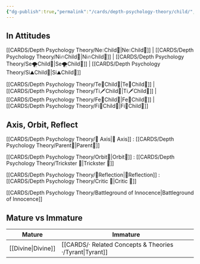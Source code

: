```yaml
---
{"dg-publish":true,"permalink":"/cards/depth-psychology-theory/child/","noteIcon":"","created":"2023-01-05T14:31:26.323+01:00","updated":"2023-04-21T19:39:01.946+02:00"}
---
```



## In Attitudes

[[CARDS/Depth Psychology Theory/Ne💧Child👼\|Ne💧Child👼]] | [[CARDS/Depth Psychology Theory/Ni🔥Child👼\|Ni🔥Child👼]] | [[CARDS/Depth Psychology Theory/Se🌪️Child👼\|Se🌪️Child👼]] | [[CARDS/Depth Psychology Theory/Si⛰️Child👼\|Si⛰️Child👼]]

[[CARDS/Depth Psychology Theory/Te🏹Child👼\|Te🏹Child👼]] | [[CARDS/Depth Psychology Theory/Ti🗡️Child👼\|Ti🗡️Child👼]] | [[CARDS/Depth Psychology Theory/Fe💉Child👼\|Fe💉Child👼]] | [[CARDS/Depth Psychology Theory/Fi🔱Child👼\|Fi🔱Child👼]]

## Axis, Orbit, Reflect

[[CARDS/Depth Psychology Theory/🧲 Axis\|🧲 Axis]] : [[CARDS/Depth Psychology Theory/Parent🤨\|Parent🤨]]

[[CARDS/Depth Psychology Theory/Orbit💫\|Orbit💫]] : [[CARDS/Depth Psychology Theory/Trickster 🤡\|Trickster 🤡]]

[[CARDS/Depth Psychology Theory/🔀Reflection\|🔀Reflection]] : [[CARDS/Depth Psychology Theory/Critic 🤔\|Critic 🤔]]

[[CARDS/Depth Psychology Theory/Battleground of Innocence\|Battleground of Innocence]]

## Mature vs Immature

| Mature | Immature |
| -------- | --------- | 
| [[Divine\|Divine]]   | [[CARDS/· Related Concepts & Theories ·/Tyrant\|Tyrant]]  |  
